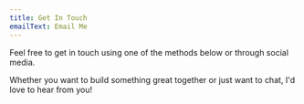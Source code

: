 ```yaml
---
title: Get In Touch
emailText: Email Me
---
```


Feel free to get in touch using one of the methods below or through social media.

Whether you want to build something great together or just want to chat, I'd love to hear from you!
